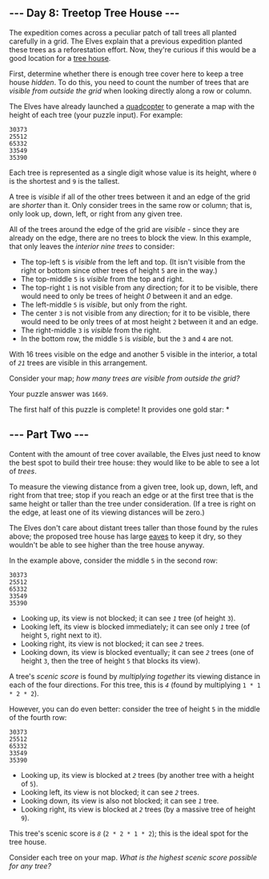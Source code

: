 <article class="day-desc"><h2>--- Day 8: Treetop Tree House ---</h2><p>The expedition comes across a peculiar patch of tall trees all planted carefully in a grid. The Elves explain that a previous expedition planted these trees as a reforestation effort. Now, they're curious if this would be a good location for a <a href="https://en.wikipedia.org/wiki/Tree_house" target="_blank">tree house</a>.</p>
<p>First, determine whether there is enough tree cover here to keep a tree house <em>hidden</em>. To do this, you need to count the number of trees that are <em>visible from outside the grid</em> when looking directly along a row or column.</p>
<p>The Elves have already launched a <a href="https://en.wikipedia.org/wiki/Quadcopter" target="_blank">quadcopter</a> to generate a map with the height of each tree (<span title="The Elves have already launched a quadcopter (your puzzle input).">your puzzle input</span>). For example:</p>
<pre><code>30373
25512
65332
33549
35390
</code></pre>
<p>Each tree is represented as a single digit whose value is its height, where <code>0</code> is the shortest and <code>9</code> is the tallest.</p>
<p>A tree is <em>visible</em> if all of the other trees between it and an edge of the grid are <em>shorter</em> than it. Only consider trees in the same row or column; that is, only look up, down, left, or right from any given tree.</p>
<p>All of the trees around the edge of the grid are <em>visible</em> - since they are already on the edge, there are no trees to block the view. In this example, that only leaves the <em>interior nine trees</em> to consider:</p>
<ul>
<li>The top-left <code>5</code> is <em>visible</em> from the left and top. (It isn't visible from the right or bottom since other trees of height <code>5</code> are in the way.)</li>
<li>The top-middle <code>5</code> is <em>visible</em> from the top and right.</li>
<li>The top-right <code>1</code> is not visible from any direction; for it to be visible, there would need to only be trees of height <em>0</em> between it and an edge.</li>
<li>The left-middle <code>5</code> is <em>visible</em>, but only from the right.</li>
<li>The center <code>3</code> is not visible from any direction; for it to be visible, there would need to be only trees of at most height <code>2</code> between it and an edge.</li>
<li>The right-middle <code>3</code> is <em>visible</em> from the right.</li>
<li>In the bottom row, the middle <code>5</code> is <em>visible</em>, but the <code>3</code> and <code>4</code> are not.</li>
</ul>
<p>With 16 trees visible on the edge and another 5 visible in the interior, a total of <code><em>21</em></code> trees are visible in this arrangement.</p>
<p>Consider your map; <em>how many trees are visible from outside the grid?</em></p>
</article>
<p>Your puzzle answer was <code>1669</code>.</p><p class="day-success">The first half of this puzzle is complete! It provides one gold star: *</p>
<article class="day-desc"><h2 id="part2">--- Part Two ---</h2><p>Content with the amount of tree cover available, the Elves just need to know the best spot to build their tree house: they would like to be able to see a lot of <em>trees</em>.</p>
<p>To measure the viewing distance from a given tree, look up, down, left, and right from that tree; stop if you reach an edge or at the first tree that is the same height or taller than the tree under consideration. (If a tree is right on the edge, at least one of its viewing distances will be zero.)</p>
<p>The Elves don't care about distant trees taller than those found by the rules above; the proposed tree house has large <a href="https://en.wikipedia.org/wiki/Eaves" target="_blank">eaves</a> to keep it dry, so they wouldn't be able to see higher than the tree house anyway.</p>
<p>In the example above, consider the middle <code>5</code> in the second row:</p>
<pre><code>30373
25<em>5</em>12
65332
33549
35390
</code></pre>
<ul>
<li>Looking up, its view is not blocked; it can see <code><em>1</em></code> tree (of height <code>3</code>).</li>
<li>Looking left, its view is blocked immediately; it can see only <code><em>1</em></code> tree (of height <code>5</code>, right next to it).</li>
<li>Looking right, its view is not blocked; it can see <code><em>2</em></code> trees.</li>
<li>Looking down, its view is blocked eventually; it can see <code><em>2</em></code> trees (one of height <code>3</code>, then the tree of height <code>5</code> that blocks its view).</li>
</ul>
<p>A tree's <em>scenic score</em> is found by <em>multiplying together</em> its viewing distance in each of the four directions. For this tree, this is <code><em>4</em></code> (found by multiplying <code>1 * 1 * 2 * 2</code>).</p>
<p>However, you can do even better: consider the tree of height <code>5</code> in the middle of the fourth row:</p>
<pre><code>30373
25512
65332
33<em>5</em>49
35390
</code></pre>
<ul>
<li>Looking up, its view is blocked at <code><em>2</em></code> trees (by another tree with a height of <code>5</code>).</li>
<li>Looking left, its view is not blocked; it can see <code><em>2</em></code> trees.</li>
<li>Looking down, its view is also not blocked; it can see <code><em>1</em></code> tree.</li>
<li>Looking right, its view is blocked at <code><em>2</em></code> trees (by a massive tree of height <code>9</code>).</li>
</ul>
<p>This tree's scenic score is <code><em>8</em></code> (<code>2 * 2 * 1 * 2</code>); this is the ideal spot for the tree house.</p>
<p>Consider each tree on your map. <em>What is the highest scenic score possible for any tree?</em></p>
</article>
